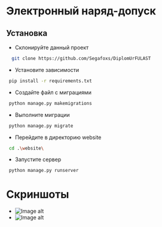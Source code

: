 
# Электронный наряд-допуск


## Установка

- Склонируйте данный проект

```bash
  git clone https://github.com/Segafoxs/DiplomUrFULAST
```
- Установите зависимости
```bash
 pip install -r requirements.txt 
``` 
- Создайте файл с миграциями
```bash
 python manage.py makemigrations
```
- Выполните миграции
```bash
 python manage.py migrate
```
- Перейдите в директорию website
```bash
 cd .\website\
```
- Запустите сервер
```bash
 python manage.py runserver 
```


# Скриншоты
- ![Image alt](https://github.com/Segafoxs/Segafoxs/DiplomUrFULAST/blob/main/lOJGqn6s4tTJox7FwtNurvHxeIVKN5AHAYODR4f68VjYjubm7yOwWuLmZKWsRGIcrP7Lml0wAKbVI3mCPioKd3_p.jpg)
- ![Image alt](https://github.com/Segafoxs/Segafoxs/DiplomUrFULAST/blob/main/mwkQKpV8wISVuxJCjFfbXVAmtam04gRw63QtlpgEA2q1cjNy631WHWkxTXKhMpR38UtqaDxq1VTBTYbqe3cKOsq7.jpg)
